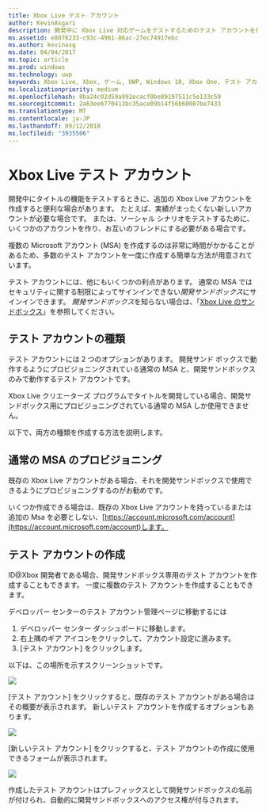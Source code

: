 ```yaml
---
title: Xbox Live テスト アカウント
author: KevinAsgari
description: 開発中に Xbox Live 対応ゲームをテストするためのテスト アカウントを作成する方法について説明します。
ms.assetid: e8076233-c93c-4961-86ac-27ec74917ebc
ms.author: kevinasg
ms.date: 04/04/2017
ms.topic: article
ms.prod: windows
ms.technology: uwp
keywords: Xbox Live, Xbox, ゲーム, UWP, Windows 10, Xbox One, テスト アカウント
ms.localizationpriority: medium
ms.openlocfilehash: 8ba24c02d59a992ecacf0be89197511c5e133c59
ms.sourcegitcommit: 2a63ee6770413bc35ace09b14f56b60007be7433
ms.translationtype: MT
ms.contentlocale: ja-JP
ms.lasthandoff: 09/12/2018
ms.locfileid: "3935506"
---
```

# <a name="xbox-live-test-accounts"></a>Xbox Live テスト アカウント

開発中にタイトルの機能をテストするときに、追加の Xbox Live アカウントを作成すると便利な場合があります。  たとえば、実績がまったくない新しいアカウントが必要な場合です。  または、ソーシャル シナリオをテストするために、いくつかのアカウントを作り、お互いのフレンドにする必要がある場合です。

複数の Microsoft アカウント (MSA) を作成するのは非常に時間がかかることがあるため、多数のテスト アカウントを一度に作成する簡単な方法が用意されています。

テスト アカウントには、他にもいくつかの利点があります。  通常の MSA ではセキュリティに関する制限によってサインインできない*開発サンドボックス*にサインインできます。  *開発サンドボックス*を知らない場合は、「[Xbox Live のサンドボックス](xbox-live-sandboxes.md)」を参照してください。

## <a name="types-of-test-accounts"></a>テスト アカウントの種類

テスト アカウントには 2 つのオプションがあります。  開発サンド ボックスで動作するようにプロビジョニングされている通常の MSA と、開発サンドボックスのみで動作するテスト アカウントです。

Xbox Live クリエーターズ プログラムでタイトルを開発している場合、開発サンドボックス用にプロビジョニングされている通常の MSA しか使用できません。

以下で、両方の種類を作成する方法を説明します。

## <a name="provisioning-regular-msas"></a>通常の MSA のプロビジョニング

既存の Xbox Live アカウントがある場合、それを開発サンドボックスで使用できるようにプロビジョニングするのがお勧めです。

いくつか作成できる場合は、既存の Xbox Live アカウントを持っているまたは追加の Msa を必要としない、[https://account.microsoft.com/account](https://account.microsoft.com/account)します。

## <a name="creating-test-accounts"></a>テスト アカウントの作成

ID@Xbox 開発者である場合、開発サンドボックス専用のテスト アカウントを作成することもできます。  一度に複数のテスト アカウントを作成することもできます。

デベロッパー センターのテスト アカウント管理ページに移動するには
1. デベロッパー センター ダッシュボードに移動します。
2. 右上隅のギア アイコンをクリックして、アカウント設定に進みます。
3. [テスト アカウント] をクリックします。

以下は、この場所を示すスクリーンショットです。

![](images/getting_started/devcenter_testaccount_nav.png)

[テスト アカウント] をクリックすると、既存のテスト アカウントがある場合はその概要が表示されます。  新しいテスト アカウントを作成するオプションもあります。

![](images/getting_started/devcenter_testaccount_summary.png)

[新しいテスト アカウント] をクリックすると、テスト アカウントの作成に使用できるフォームが表示されます。

![](images/getting_started/devcenter_testaccount_new.png)

作成したテスト アカウントはプレフィックスとして開発サンドボックスの名前が付けられ、自動的に開発サンドボックスへのアクセス権が付与されます。
